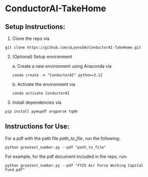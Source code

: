 # ConductorAI-TakeHome

## Setup Instructions:

1. Clone the repo via
```
git clone https://github.com/aLyonsGH/ConductorAI-TakeHome.git
```
2. (Optional) Setup environment

    a. Create a new environment using Anaconda via 
    ```
    conda create -n "ConductorAI" python=3.12
    ```
    b. Activate the environment via
    ```
    conda activate ConductorAI
    ```
3. Install dependencies via 
```
pip install pymupdf argparse tqdm
```

## Instructions for Use:

For a pdf with the path file *path_to_file*, run the following:
```
python greatest_number.py --pdf "path_to_file"
```

For example, for the pdf document included in the repo, run:
```
python greatest_number.py --pdf "FY25 Air Force Working Capital Fund.pdf"
```
